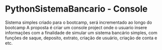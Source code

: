 # PythonSistemaBancario - Console

 Sistema simples criado para o bootcamp, será incrementado ao longo do bootcamp
 A proposta é criar um console project onde o usuario insere informações com a finalidade de simular um sistema bancário simples, com funções de saque, deposito, extrato, criação de usuário, criação de conta e etc. 
